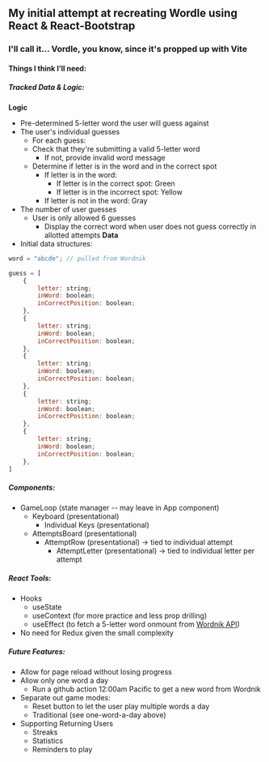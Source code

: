## My initial attempt at recreating Wordle using React & React-Bootstrap
### I'll call it... Vordle, you know, since it's propped up with Vite
#### Things I think I'll need:
##### Tracked Data & Logic:
**Logic**
- Pre-determined 5-letter word the user will guess against
- The user's individual guesses
    - For each guess:
    - Check that they're submitting a valid 5-letter word
        - If not, provide invalid word message
    - Determine if letter is in the word and in the correct spot
        - If letter is in the word:
            - If letter is in the correct spot: Green
            - If letter is in the incorrect spot: Yellow
        - If letter is not in the word: Gray
- The number of user guesses
    - User is only allowed 6 guesses
        - Display the correct word when user does not guess correctly in allotted attempts
**Data**
- Initial data structures:
```js
word = "abcde"; // pulled from Wordnik

guess = [
    {
        letter: string;
        inWord: boolean;
        inCorrectPosition: boolean;
    },
    {
        letter: string;
        inWord: boolean;
        inCorrectPosition: boolean;
    },
    {
        letter: string;
        inWord: boolean;
        inCorrectPosition: boolean;
    },
    {
        letter: string;
        inWord: boolean;
        inCorrectPosition: boolean;
    },
    {
        letter: string;
        inWord: boolean;
        inCorrectPosition: boolean;
    },
]
```

##### Components:
- GameLoop (state manager -- may leave in App component)
    - Keyboard (presentational)
        - Individual Keys (presentational)
    - AttemptsBoard (presentational)
        - AttemptRow (presentational) -> tied to individual attempt
            - AttemptLetter (presentational) -> tied to individual letter per attempt

##### React Tools:
- Hooks
    - useState
    - useContext (for more practice and less prop drilling)
    - useEffect (to fetch a 5-letter word onmount from [Wordnik API](https://developer.wordnik.com/))
- No need for Redux given the small complexity

##### Future Features:
- Allow for page reload without losing progress
- Allow only one word a day
    - Run a github action 12:00am Pacific to get a new word from Wordnik
- Separate out game modes:
    - Reset button to let the user play multiple words a day
    - Traditional (see one-word-a-day above)
- Supporting Returning Users
    - Streaks
    - Statistics
    - Reminders to play


